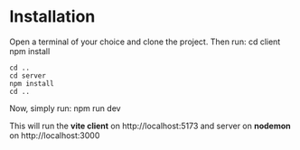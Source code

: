 # Installation
Open a terminal of your choice and clone the project. Then run: 
    cd client
    npm install

    cd ..
    cd server
    npm install
    cd ..

Now, simply run: 
    npm run dev

This will run the **vite client** on http://localhost:5173 and server on **nodemon** on http://localhost:3000